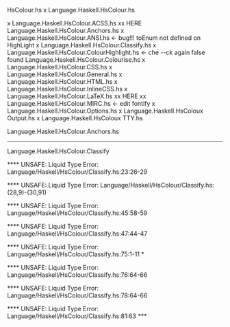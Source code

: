 HsColour.hs
x Language.Haskell.HsColour.hs

x Language.Haskell.HsColour.ACSS.hs
xx HERE Language.Haskell.HsColour.Anchors.hs
x Language.Haskell.HsColour.ANSI.hs <- bug!!! toEnum not defined on HighLight
x Language.Haskell.HsColour.Classify.hs
x Language.Haskell.HsColour.ColourHighlight.hs <- che --ck again false found
Language.Haskell.HsColour.Colourise.hs
x Language.Haskell.HsColour.CSS.hs
x Language.Haskell.HsColour.General.hs
x Language.Haskell.HsColour.HTML.hs
x Language.Haskell.HsColour.InlineCSS.hs
x Language.Haskell.HsColour.LaTeX.hs
xx HERE xx Language.Haskell.HsColour.MIRC.hs <- edit fontify
x Language.Haskell.HsColour.Options.hs
x Language.Haskell.HsColoux Output.hs
x Language.Haskell.HsColoux TTY.hs


Language.Haskell.HsColour.Anchors.hs

------ 
Language.Haskell.HsColour.Classify


**** UNSAFE:  Liquid Type Error: Language/Haskell/HsColour/Classify.hs:23:26-29 

**** UNSAFE:  Liquid Type Error: Language/Haskell/HsColour/Classify.hs:(28,9)-(30,91) 

**** UNSAFE:  Liquid Type Error: Language/Haskell/HsColour/Classify.hs:45:58-59 

**** UNSAFE:  Liquid Type Error: Language/Haskell/HsColour/Classify.hs:47:44-47 

**** UNSAFE:  Liquid Type Error: Language/Haskell/HsColour/Classify.hs:75:1-11 *

**** UNSAFE:  Liquid Type Error: Language/Haskell/HsColour/Classify.hs:76:64-66 

**** UNSAFE:  Liquid Type Error: Language/Haskell/HsColour/Classify.hs:78:64-66 

**** UNSAFE:  Liquid Type Error: Language/Haskell/HsColour/Classify.hs:81:63 ***
